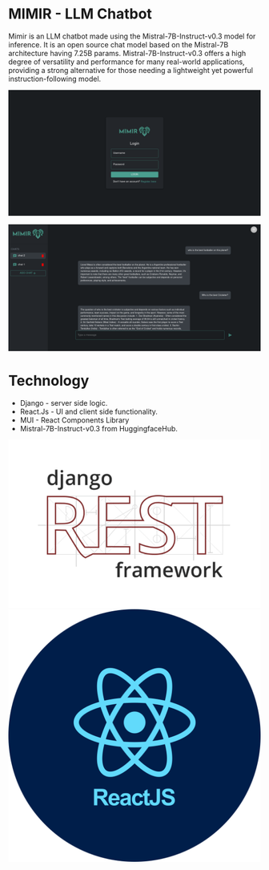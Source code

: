 # MIMIR - LLM Chatbot

Mimir is an LLM chatbot made using the Mistral-7B-Instruct-v0.3 model for inference.
It is an open source chat model based on the Mistral-7B architecture having 7.25B params.
Mistral-7B-Instruct-v0.3 offers a high degree of versatility and performance for many real-world applications, providing a strong alternative for those needing a lightweight yet powerful instruction-following model.


![alt text](Images/LoginPage.png)
<!-- ![alt text](RegisterPage.png) -->
![alt text](Images/Chatbot.png)

# Technology

- Django - server side logic.
- React.Js - UI and client side functionality.
- MUI - React Components Library
- Mistral-7B-Instruct-v0.3 from HuggingfaceHub.

![alt text](Images/drf-logo2.png)
![alt text](Images/reactjs-inner.svg)

